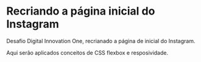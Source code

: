 # Recriando a página inicial do Instagram

Desafio Digital Innovation One, recrianado a página de inicial do Instagram.

Aqui serão aplicados conceitos de CSS flexbox e resposividade. 